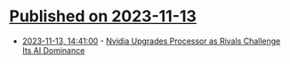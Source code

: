# [Published on 2023-11-13](index.md)

* [2023-11-13, 14:41:00](https://hardware.slashdot.org/story/23/11/13/1442221/nvidia-upgrades-processor-as-rivals-challenge-its-ai-dominance?utm_source=rss1.0mainlinkanon&utm_medium=feed) - [Nvidia Upgrades Processor as Rivals Challenge Its AI Dominance](https://hardware.slashdot.org/story/23/11/13/1442221/nvidia-upgrades-processor-as-rivals-challenge-its-ai-dominance?utm_source=rss1.0mainlinkanon&utm_medium=feed)
